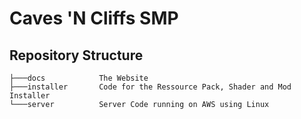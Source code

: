 # Caves 'N Cliffs SMP

## Repository Structure

```
├───docs            The Website
├───installer       Code for the Ressource Pack, Shader and Mod Installer
└───server          Server Code running on AWS using Linux
```